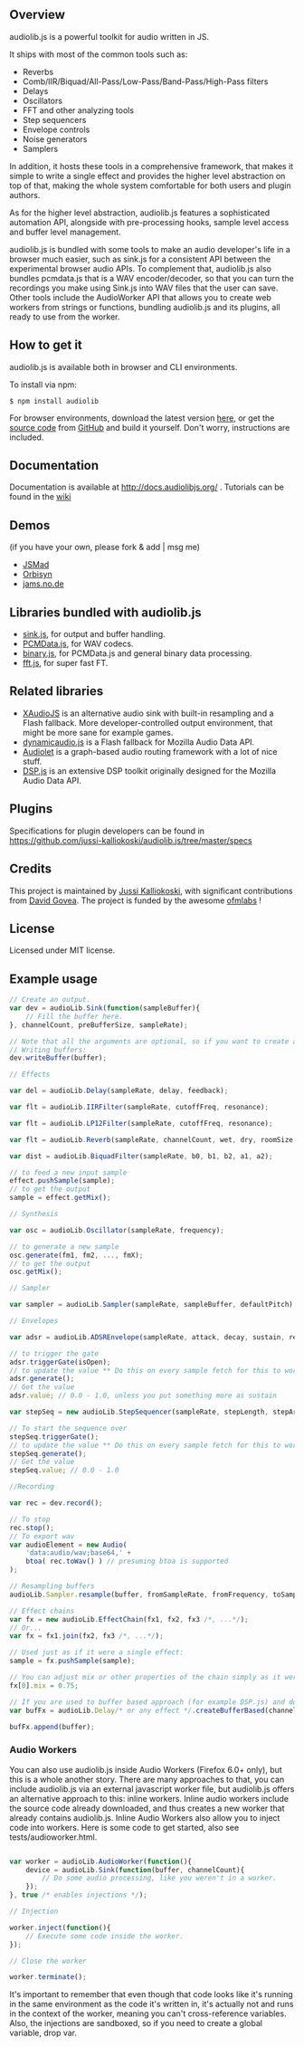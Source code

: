 ## Overview

audiolib.js is a powerful toolkit for audio written in JS.

It ships with most of the common tools such as:

* Reverbs
* Comb/IIR/Biquad/All-Pass/Low-Pass/Band-Pass/High-Pass filters
* Delays
* Oscillators
* FFT and other analyzing tools
* Step sequencers
* Envelope controls
* Noise generators
* Samplers

In addition, it hosts these tools in a comprehensive framework, that makes it simple to write a single effect and provides the higher level abstraction on top of that, making the whole system comfortable for both users and plugin authors.

As for the higher level abstraction, audiolib.js features a sophisticated automation API, alongside with pre-processing hooks, sample level access and buffer level management.

audiolib.js is bundled with some tools to make an audio developer's life in a browser much easier, such as sink.js for a consistent API between the experimental browser audio APIs. To complement that, audiolib.js also bundles pcmdata.js that is a WAV encoder/decoder, so that you can turn the recordings you make using Sink.js into WAV files that the user can save. Other tools include the AudioWorker API that allows you to create web workers from strings or functions, bundling audiolib.js and its plugins, all ready to use from the worker.


## How to get it

audiolib.js is available both in browser and CLI environments.

To install via npm:

```
$ npm install audiolib
```

For browser environments, download the latest version [here](https://github.com/jussi-kalliokoski/audiolib.js/downloads), or get the [source code](https://github.com/jussi-kalliokoski/audiolib.js) from [GitHub](https://github.com/) and build it yourself. Don't worry, instructions are included.

## Documentation

Documentation is available at http://docs.audiolibjs.org/ . Tutorials can be found in the [wiki](https://github.com/jussi-kalliokoski/audiolib.js/wiki)

## Demos

(if you have your own, please fork & add | msg me)

* [JSMad](http://jsmad.org/)
* [Orbisyn](http://niiden.com/orbisyn/)
* [jams.no.de](http://jams.no.de)

## Libraries bundled with audiolib.js

* [sink.js](https://github.com/jussi-kalliokoski/sink.js), for output and buffer handling.
* [PCMData.js](https://github.com/jussi-kalliokoski/pcmdata.js), for WAV codecs.
* [binary.js](https://github.com/jussi-kalliokoski/binary.js), for PCMData.js and general binary data processing.
* [fft.js](https://github.com/jussi-kalliokoski/fft.js), for super fast FT.

## Related libraries

* [XAudioJS](https://github.com/grantgalitz/XAudioJS) is an alternative audio sink with built-in resampling and a Flash fallback. More developer-controlled output environment, that might be more sane for example games.
* [dynamicaudio.js](http://github.com/bfirsh/dynamicaudio.js) is a Flash fallback for Mozilla Audio Data API.
* [Audiolet](https://github.com/oampo/Audiolet) is a graph-based audio routing framework with a lot of nice stuff.
* [DSP.js](https://github.com/corbanbrook/dsp.js) is an extensive DSP toolkit originally designed for the Mozilla Audio Data API.

## Plugins

Specifications for plugin developers can be found in https://github.com/jussi-kalliokoski/audiolib.js/tree/master/specs

## Credits 

This project is maintained by [Jussi Kalliokoski](https://github.com/jussi-kalliokoski), with significant contributions from [David Govea](https://github.com/davidgovea). The project is funded by the awesome [ofmlabs](http://ofmlabs.org) !

## License

Licensed under MIT license.

## Example usage

```javascript
// Create an output.
var dev = audioLib.Sink(function(sampleBuffer){
	// Fill the buffer here.
}, channelCount, preBufferSize, sampleRate);

// Note that all the arguments are optional, so if you want to create a write-only device, you can leave the arguments blank.
// Writing buffers:
dev.writeBuffer(buffer);

// Effects

var del = audioLib.Delay(sampleRate, delay, feedback);

var flt = audioLib.IIRFilter(sampleRate, cutoffFreq, resonance);

var flt = audioLib.LP12Filter(sampleRate, cutoffFreq, resonance);

var flt = audioLib.Reverb(sampleRate, channelCount, wet, dry, roomSize, damping);

var dist = audioLib.BiquadFilter(sampleRate, b0, b1, b2, a1, a2);

// to feed a new input sample
effect.pushSample(sample);
// to get the output
sample = effect.getMix();

// Synthesis

var osc = audioLib.Oscillator(sampleRate, frequency);

// to generate a new sample
osc.generate(fm1, fm2, ..., fmX);
// to get the output
osc.getMix();

// Sampler

var sampler = audioLib.Sampler(sampleRate, sampleBuffer, defaultPitch);

// Envelopes

var adsr = audioLib.ADSREnvelope(sampleRate, attack, decay, sustain, release);

// to trigger the gate
adsr.triggerGate(isOpen);
// to update the value ** Do this on every sample fetch for this to work properly. also returns the current value
adsr.generate();
// Get the value
adsr.value; // 0.0 - 1.0, unless you put something more as sustain

var stepSeq = new audioLib.StepSequencer(sampleRate, stepLength, stepArray, attack);

// To start the sequence over
stepSeq.triggerGate();
// to update the value ** Do this on every sample fetch for this to work properly. also returns the current value
stepSeq.generate();
// Get the value
stepSeq.value; // 0.0 - 1.0

//Recording

var rec = dev.record();

// To stop
rec.stop();
// To export wav
var audioElement = new Audio(
	'data:audio/wav;base64,' +
	btoa( rec.toWav() ) // presuming btoa is supported
);

// Resampling buffers
audioLib.Sampler.resample(buffer, fromSampleRate, fromFrequency, toSampleRate, toFrequency);

// Effect chains
var fx = new audioLib.EffectChain(fx1, fx2, fx3 /*, ...*/);
// Or...
var fx = fx1.join(fx2, fx3 /*, ...*/);

// Used just as if it were a single effect:
sample = fx.pushSample(sample);

// You can adjust mix or other properties of the chain simply as it were an array.
fx[0].mix = 0.75;

// If you are used to buffer based approach (for example DSP.js) and don't need to do any raw manipulation, all the effects can be used as buffer based too.
var bufFx = audioLib.Delay/* or any effect */.createBufferBased(channelCount, /* the parameters needed by the specific effect */);

bufFx.append(buffer);

```

### Audio Workers

You can also use audiolib.js inside Audio Workers (Firefox 6.0+ only), but this is a whole another story. There are many approaches to that, you can include audiolib.js via an external javascript worker file, but audiolib.js offers an alternative approach to this: inline workers. Inline audio workers include the source code already downloaded, and thus creates a new worker that already contains audiolib.js. Inline Audio Workers also allow you to inject code into workers. Here is some code to get started, also see tests/audioworker.html.

```javascript

var worker = audioLib.AudioWorker(function(){
	device = audioLib.Sink(function(buffer, channelCount){
		// Do some audio processing, like you weren't in a worker.
	});
}, true /* enables injections */);

// Injection

worker.inject(function(){
	// Execute some code inside the worker.
});

// Close the worker

worker.terminate();

```

It's important to remember that even though that code looks like it's running in the same environment as the code it's written in, it's actually not and runs in the context of the worker, meaning you can't cross-reference variables. Also, the injections are sandboxed, so if you need to create a global variable, drop var.
